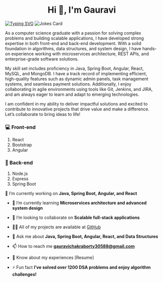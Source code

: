 
<h1 align="center">Hi 👋, I'm Gauravi</h1>
<a href="https://git.io/typing-svg"><img src="https://readme-typing-svg.demolab.com?font=Fira+Code&pause=1000&width=435&lines=Problem+solver.+Tech+enthusiast." alt="Typing SVG" /></a>
<img src="https://readme-jokes.vercel.app/api" alt="Jokes Card" />
<p>As a computer science graduate with a passion for solving complex problems and building scalable applications, I have developed strong expertise in both front-end and back-end development. With a solid foundation in algorithms, data structures, and system design, I have hands-on experience working with microservices architecture, REST APIs, and enterprise-grade software solutions.

My skill set includes proficiency in Java, Spring Boot, Angular, React, MySQL, and MongoDB. I have a track record of implementing efficient, high-quality features such as dynamic admin panels, task management systems, and seamless payment solutions. Additionally, I enjoy collaborating in agile environments using tools like Git, Jenkins, and JIRA, and am always eager to learn and adapt to emerging technologies.

I am confident in my ability to deliver impactful solutions and excited to contribute to innovative projects that drive value and make a difference. Let’s collaborate to bring ideas to life!</p>



### 💻 Front-end
1.  React
2. Bootstrap
3. Angular


### 💾 Back-end
1. Node.js
2. Express
3. Spring Boot

🔭 I’m currently working on **Java, Spring Boot, Angular, and React**

- 🌱 I’m currently learning **Microservices architecture and advanced system design**

- 👯 I’m looking to collaborate on **Scalable full-stack applications**

- 👨‍💻 All of my projects are available at [GitHub](https://github.com/saigauravi)

- 💬 Ask me about **Java, Spring Boot, Angular, React, and Data Structures**

- 📫 How to reach me **gauravichakraborty30588@gmail.com**

- 📄 Know about my experiences [Resume]

- ⚡ Fun fact **I’ve solved over 1200 DSA problems and enjoy algorithm challenges!**
  
